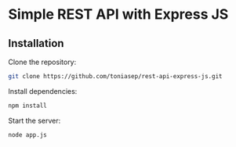 # Simple REST API with Express JS
 
## Installation

Clone the repository: 
```bash
git clone https://github.com/toniasep/rest-api-express-js.git
```

Install dependencies: 
```bash
npm install
```

Start the server: 
```bash
node app.js
```